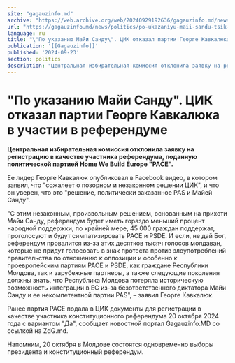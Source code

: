 ```yaml
---
site: "gagauzinfo.md"
archive: "https://web.archive.org/web/20240929192636/gagauzinfo.md/news/politics/po-ukazaniyu-maii-sandu-tsik-otkazala-partii-george-kavkalyuka-v-uchastii-v-referendume"
url: "https://gagauzinfo.md/news/politics/po-ukazaniyu-maii-sandu-tsik-otkazala-partii-george-kavkalyuka-v-uchastii-v-referendume"
language: ru
title: "\"По указанию Майи Санду\". ЦИК отказал партии Георге Кавкалюка в участии в референдуме"
publication: '[[Gagauzinfo]]'
published: '2024-09-23'
section: politics
description: "Центральная избирательная комиссия отклонила заявку на регистрацию в качестве участника референдума, поданную политической партией Home We Build Europe \"PACE\"."
---
```


# "По указанию Майи Санду". ЦИК отказал партии Георге Кавкалюка в участии в референдуме

**Центральная избирательная комиссия отклонила заявку на регистрацию в качестве участника референдума, поданную политической партией Home We Build Europe "PACE".**

Ее лидер Георге Кавкалюк опубликовал в Facebook видео, в котором заявил, что "сожалеет о позорном и незаконном решении ЦИК", и что он уверен, что это "решение, политически заказанное PAS и Майей Санду".

"С этим незаконным, произвольным решением, основанным на прихоти Майи Санду, референдум будет иметь гораздо меньший процент народной поддержки, по крайней мере, 45 000 граждан поддержат, проголосуют и будут симпатизировать PACE и PSDE. И если, не дай Бог, референдум провалится из-за этих десятков тысяч голосов молдаван, которые не придут голосовать в знак протеста против злоупотреблений правительства по отношению к оппозиции и особенно к проевропейским партиям PACE и PSDE, как граждане Республики Молдова, так и зарубежные партнеры, а также следующие поколения должны знать, что Республика Молдова потеряла историческую возможность интеграции в ЕС из-за безответственного диктатора Майи Санду и ее некомпетентной партии PAS", – заявил Георге Кавкалюк.

Ранее партия PACE подала в ЦИК документы для регистрации в качестве участника конституционного референдума 20 октября 2024 года с вариантом "Да", сообщает новостной портал Gagauzinfo.MD со ссылкой на ZdG.md.

Напомним, 20 октября в Молдове состоятся одновременно выборы президента и конституционный референдум.